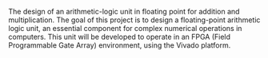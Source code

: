The design of an arithmetic-logic unit in floating point for addition and multiplication.
The goal of this project is to design a floating-point arithmetic logic unit, an essential 
component for complex numerical operations in computers. This unit will be developed to
operate in an FPGA (Field Programmable Gate Array) environment, using the Vivado platform.
